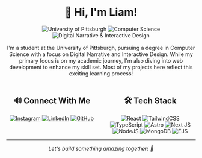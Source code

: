 <div align="center">
  <h1>👋 Hi, I'm Liam!</h1>
  <img src="https://img.shields.io/badge/University-Pittsburgh-blue?style=for-the-badge" alt="University of Pittsburgh" style="cursor: default;">
  <img src="https://img.shields.io/badge/Major-Computer%20Science-orange?style=for-the-badge" alt="Computer Science" style="cursor: default;">
  <img src="https://img.shields.io/badge/Minor-Digital%20Narrative%20%26%20Interactive%20Design-green?style=for-the-badge" alt="Digital Narrative & Interactive Design" style="cursor: default;">
  <p style="margin-top: 1rem">
  I'm a student at the University of Pittsburgh, pursuing a degree in Computer Science with a focus on Digital Narrative and Interactive Design. While my primary focus is on my academic journey, I'm also diving into web development to enhance my skill set. Most of my projects here reflect this exciting learning process!
  </p>
</div>



<div style="display: flex; justify-content: space-between; margin-top: 20px;">
  <div style="flex: 1; margin-right: 10px;">
    <h2 align="center">🔊 Connect With Me</h2>
    <div align="center">
      <a href="https://www.instagram.com/liamsullivanphoto/"><img src="https://img.shields.io/badge/Instagram-%23E4405F.svg?style=for-the-badge&logo=Instagram&logoColor=white" alt="Instagram"></a>
      <a href="https://www.linkedin.com/in/liambsulliva/"><img src="https://img.shields.io/badge/linkedin-%230077B5.svg?style=for-the-badge&logo=linkedin&logoColor=white" alt="LinkedIn"></a>
      <a href="https://github.com/liambsulliva"><img src="https://img.shields.io/badge/github-%23121011.svg?style=for-the-badge&logo=github&logoColor=white" alt="GitHub"></a>
    </div>
  </div>
  <div style="flex: 1; margin-left: 10px;">
    <h2 align="center">🛠️ Tech Stack</h2>
    <div align="center">
      <img src="https://img.shields.io/badge/react-%2320232a.svg?style=for-the-badge&logo=react&logoColor=%2361DAFB" alt="React" style="cursor: default;">
      <img src="https://img.shields.io/badge/tailwindcss-%2338B2AC.svg?style=for-the-badge&logo=tailwind-css&logoColor=white" alt="TailwindCSS" style="cursor: default;">
      <img src="https://img.shields.io/badge/typescript-%23007ACC.svg?style=for-the-badge&logo=typescript&logoColor=white" alt="TypeScript" style="cursor: default;">
      <img src="https://img.shields.io/badge/astro-%232C2052.svg?style=for-the-badge&logo=astro&logoColor=white" alt="Astro" style="cursor: default;">
      <img src="https://img.shields.io/badge/Next-black?style=for-the-badge&logo=next.js&logoColor=white" alt="Next JS" style="cursor: default;">
      <img src="https://img.shields.io/badge/node.js-6DA55F?style=for-the-badge&logo=node.js&logoColor=white" alt="NodeJS" style="cursor: default;">
      <img src="https://img.shields.io/badge/MongoDB-%234ea94b.svg?style=for-the-badge&logo=mongodb&logoColor=white" alt="MongoDB" style="cursor: default;">
      <img src="https://img.shields.io/badge/EJS-B4CA65?style=for-the-badge&logo=ejs&logoColor=white" alt="EJS" style="cursor: default;">
    </div>
  </div>
</div>

---

<div align="center">
  <i>Let's build something amazing together! 🚀</i>
</div>
